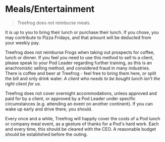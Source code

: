 # Meals/Entertainment

> Treefrog does not reimburse meals.

It is up to you to bring their lunch or purchase their lunch. If you chose, you may contribute to Pizza Fridays, and that amount will be deducted from your weekly pay.

Treefrog does not reimburse Frogs when taking out prospects for coffee, lunch or dinner. If you feel you need to use this method to sell to a client, please speak to your Pod Leader regarding further training, as this is an anachronistic selling method, and considered fraud in many industries. There is coffee and beer at Treefrog - feel free to bring them here, or split the bill and only drink water. *A client who needs to be bought lunch isn't the right client for us.*

Treefrog does not cover overnight accommodations, unless approved and paid for by a client, or approved by a Pod Leader under specific circumstances (e.g. attending an event on another continent). If you can wake up early and drive there, you should.

Every once and a while, Treefrog will happily cover the costs of a Pod lunch or company meal event, as a gesture of thanks for a Pod's hard work. Each and every time, this should be cleared with the CEO. A reasonable budget should be established before the outing.
